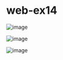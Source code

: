 # web-ex14

![image](https://github.com/user-attachments/assets/68b9d8eb-b215-49e1-ad6b-b3a991fcf8ad)

![image](https://github.com/user-attachments/assets/d45d4b13-16cf-411a-8533-a3138ab7cf24)

![image](https://github.com/user-attachments/assets/cec061a7-f3e9-4e4d-9b7f-8fbe6e5bdb3d)
